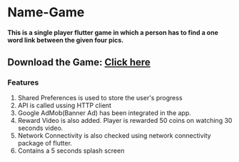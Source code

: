 # Name-Game
#### This is a single player flutter game in which a person has to find a one word link between the given four pics.


## Download the Game: [Click here](https://bit.ly/radenup)

### Features
1. Shared Preferences is used to store the user's progress
2. API is called ussing HTTP client
3. Google AdMob(Banner Ad) has been integrated in the app. 
4. Reward Video is also added. Player is rewarded 50 coins on watching 30 seconds video.
5. Network Connectivity is also checked using network connectivity package of flutter.
6. Contains a 5 seconds splash screen
